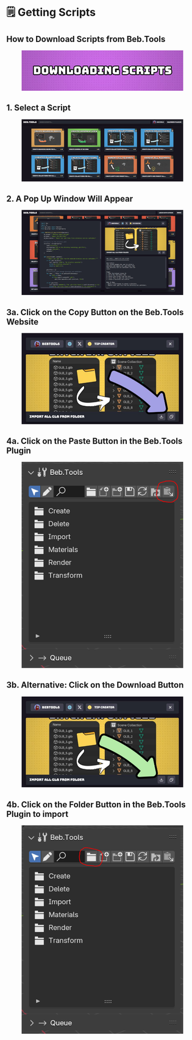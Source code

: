# 🗒️ Getting Scripts

## How to Download Scripts from Beb.Tools

<figure><img src="../.gitbook/assets/downloading_scripts.jpg" alt=""><figcaption></figcaption></figure>

## 1. Select a Script

<figure><img src="../.gitbook/assets/website.JPG" alt=""><figcaption></figcaption></figure>

## 2. A Pop Up Window Will Appear

<figure><img src="../.gitbook/assets/image (8).png" alt=""><figcaption></figcaption></figure>

## 3a. Click on the Copy Button on the Beb.Tools Website

<figure><img src="../.gitbook/assets/copy_button.jpg" alt=""><figcaption></figcaption></figure>

## 4a. Click on the Paste Button in the Beb.Tools Plugin

<figure><img src="../.gitbook/assets/image (1) (1) (1).png" alt=""><figcaption></figcaption></figure>

## 3b. Alternative: Click on the Download Button

<figure><img src="../.gitbook/assets/downloading_scripts_man.jpg" alt=""><figcaption></figcaption></figure>

## 4b. Click on the Folder Button in the Beb.Tools Plugin to import

<figure><img src="../.gitbook/assets/image (2) (1) (1).png" alt=""><figcaption></figcaption></figure>
